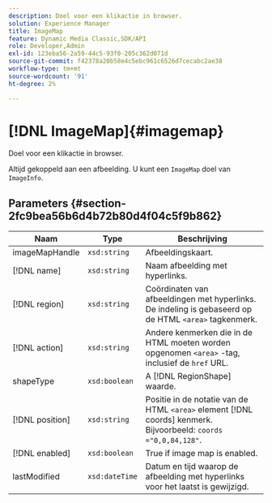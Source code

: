 ```yaml
---
description: Doel voor een klikactie in browser.
solution: Experience Manager
title: ImageMap
feature: Dynamic Media Classic,SDK/API
role: Developer,Admin
exl-id: 123eba56-2a59-44c5-93f0-205c362d071d
source-git-commit: f42378a20b58e4c5ebc961c6526d7cecabc2ae38
workflow-type: tm+mt
source-wordcount: '91'
ht-degree: 2%

---
```


# [!DNL ImageMap]{#imagemap}

Doel voor een klikactie in browser.

Altijd gekoppeld aan een afbeelding. U kunt een `ImageMap` doel van `ImageInfo`.

## Parameters {#section-2fc9bea56b6d4b72b80d4f04c5f9b862}

| Naam | Type | Beschrijving |
|---|---|---|
| imageMapHandle | `xsd:string` | Afbeeldingskaart. |
| [!DNL name] | `xsd:string` | Naam afbeelding met hyperlinks. |
| [!DNL region] | `xsd:string` | Coördinaten van afbeeldingen met hyperlinks. De indeling is gebaseerd op de HTML `<area>` tagkenmerk. |
| [!DNL action] | `xsd:string` | Andere kenmerken die in de HTML moeten worden opgenomen `<area>` -tag, inclusief de `href` URL. |
| shapeType | `xsd:boolean` | A [!DNL RegionShape] waarde. |
| [!DNL position] | `xsd:string` | Positie in de notatie van de HTML `<area>` element [!DNL coords] kenmerk. Bijvoorbeeld: `coords ="0,0,84,128"`. |
| [!DNL enabled] | `xsd:boolean` | True if image map is enabled. |
| lastModified | `xsd:dateTime` | Datum en tijd waarop de afbeelding met hyperlinks voor het laatst is gewijzigd. |
